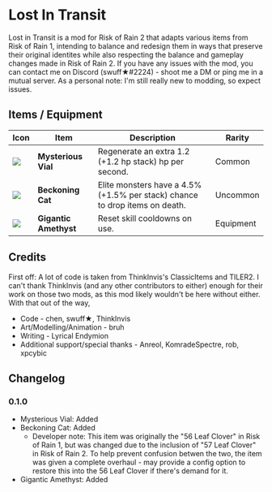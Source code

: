 # Lost In Transit
Lost in Transit is a mod for Risk of Rain 2 that adapts various items from Risk of Rain 1, intending to balance and redesign them in ways that preserve their original identites while also respecting the balance and gameplay changes made in Risk of Rain 2.
If you have any issues with the mod, you can contact me on Discord (swuff★#2224) - shoot me a DM or ping me in a mutual server. As a personal note: I'm still really new to modding, so expect issues. 

## Items / Equipment

| Icon | Item | Description | Rarity |
|:-|-|------|-|
|![](https://i.imgur.com/apC9PH6.png) | **Mysterious Vial** | Regenerate an extra 1.2 (+1.2 hp stack) hp per second. | Common |
|![](https://i.imgur.com/wxKsSEg.png) | **Beckoning Cat** | Elite monsters have a 4.5% (+1.5% per stack) chance to drop items on death. | Uncommon |
|![](https://i.imgur.com/zqUZXtk.png) | **Gigantic Amethyst** | Reset skill cooldowns on use. | Equipment |


## Credits
First off: A lot of code is taken from ThinkInvis's ClassicItems and TILER2. I can't thank ThinkInvis (and any other contributors to either) enough for their work on those two mods, as this mod likely wouldn't be here without either.
With that out of the way,

* Code - chen, swuff★, ThinkInvis
* Art/Modelling/Animation - bruh
* Writing - Lyrical Endymion
* Additional support/special thanks - Anreol, KomradeSpectre, rob, xpcybic

## Changelog

### 0.1.0
* Mysterious Vial: Added
* Beckoning Cat: Added
  * Developer note: This item was originally the "56 Leaf Clover" in Risk of Rain 1, but was changed due to the inclusion of "57 Leaf Clover" in Risk of Rain 2. To help prevent confusion betwen the two, the item was given a complete overhaul - may provide a config option to restore this into the 56 Leaf Clover if there's demand for it.
* Gigantic Amethyst: Added
